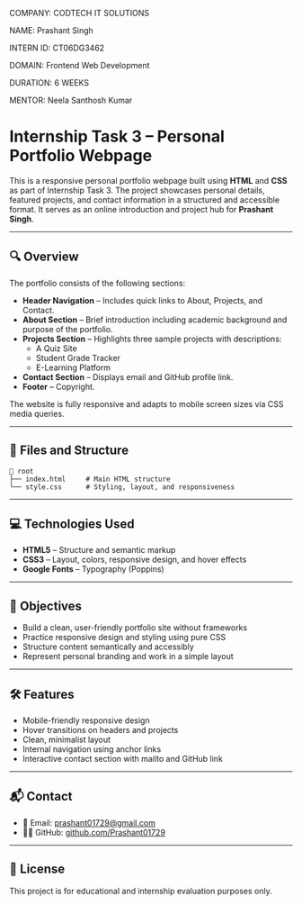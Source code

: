 COMPANY: CODTECH IT SOLUTIONS

NAME: Prashant Singh

INTERN ID: CT06DG3462

DOMAIN: Frontend Web Development

DURATION: 6 WEEKS

MENTOR: Neela Santhosh Kumar

# Internship Task 3 – Personal Portfolio Webpage

This is a responsive personal portfolio webpage built using **HTML** and **CSS** as part of Internship Task 3. The project showcases personal details, featured projects, and contact information in a structured and accessible format. It serves as an online introduction and project hub for **Prashant Singh**.

---

## 🔍 Overview

The portfolio consists of the following sections:

- **Header Navigation** – Includes quick links to About, Projects, and Contact.
- **About Section** – Brief introduction including academic background and purpose of the portfolio.
- **Projects Section** – Highlights three sample projects with descriptions:
  - A Quiz Site
  - Student Grade Tracker
  - E-Learning Platform
- **Contact Section** – Displays email and GitHub profile link.
- **Footer** – Copyright.

The website is fully responsive and adapts to mobile screen sizes via CSS media queries.

---

## 📁 Files and Structure

```
📁 root
├── index.html     # Main HTML structure
└── style.css      # Styling, layout, and responsiveness
```

---

## 💻 Technologies Used

- **HTML5** – Structure and semantic markup
- **CSS3** – Layout, colors, responsive design, and hover effects
- **Google Fonts** – Typography (Poppins)

---

## 🎯 Objectives

- Build a clean, user-friendly portfolio site without frameworks
- Practice responsive design and styling using pure CSS
- Structure content semantically and accessibly
- Represent personal branding and work in a simple layout

---

## 🛠 Features

- Mobile-friendly responsive design
- Hover transitions on headers and projects
- Clean, minimalist layout
- Internal navigation using anchor links
- Interactive contact section with mailto and GitHub link

---

## 📬 Contact

- 📧 Email: [prashant01729@gmail.com](mailto:prashant01729@gmail.com)  
- 🧑‍💻 GitHub: [github.com/Prashant01729](https://github.com/Prashant01729)

---

## 🔖 License

This project is for educational and internship evaluation purposes only.
